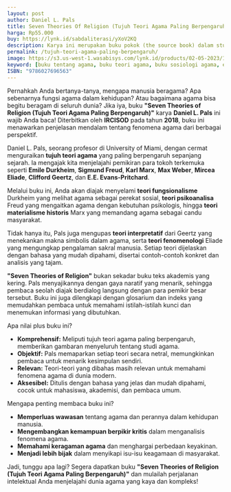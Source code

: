 ```yaml
---
layout: post
author: Daniel L. Pals
title: Seven Theories Of Religion (Tujuh Teori Agama Paling Berpengaruh)
harga: Rp55.000
buy: https://lynk.id/sabdaliterasi/yXoV2KQ
description: Karya ini merupakan buku pokok (the source book) dalam studi agama yang sangat patut dijadikan rujukan utama oleh akademisi sosiologi agama.
permalink: /tujuh-teori-agama-paling-berpengaruh/
image: https://s3.us-west-1.wasabisys.com/lynk.id/products/02-05-2023/1683038665766_8919357
keyword: [buku tentang agama, buku teori agama, buku sosiologi agama, ebook sosiologi agama]
ISBN: "9786027696563"
---
```

<p>Pernahkah Anda bertanya-tanya, mengapa manusia beragama? Apa sebenarnya fungsi agama dalam kehidupan? Atau bagaimana agama bisa begitu beragam di seluruh dunia? Jika iya, buku <strong>"Seven Theories of Religion (Tujuh Teori Agama Paling Berpengaruh)"</strong> karya <strong>Daniel L. Pals</strong> ini wajib Anda baca! Diterbitkan oleh <strong>IRCISOD</strong> pada tahun <strong>2018</strong>, buku ini menawarkan penjelasan mendalam tentang fenomena agama dari berbagai perspektif.</p><p>Daniel L. Pals, seorang profesor di University of Miami, dengan cermat menguraikan <strong>tujuh teori agama</strong> yang paling berpengaruh sepanjang sejarah. Ia mengajak kita menjelajahi pemikiran para tokoh terkemuka seperti <strong>Emile Durkheim</strong>, <strong>Sigmund Freud</strong>, <strong>Karl Marx</strong>, <strong>Max Weber</strong>, <strong>Mircea Eliade</strong>, <strong>Clifford Geertz</strong>, dan <strong>E.E. Evans-Pritchard</strong>.</p><p>Melalui buku ini, Anda akan diajak menyelami <strong>teori fungsionalisme</strong> Durkheim yang melihat agama sebagai perekat sosial, <strong>teori psikoanalisa</strong> Freud yang mengaitkan agama dengan kebutuhan psikologis, hingga <strong>teori materialisme historis</strong> Marx yang memandang agama sebagai candu masyarakat.</p><p>Tidak hanya itu, Pals juga mengupas <strong>teori interpretatif</strong> dari Geertz yang menekankan makna simbolis dalam agama, serta <strong>teori fenomenologi</strong> Eliade yang mengungkap pengalaman sakral manusia. Setiap teori dijelaskan dengan bahasa yang mudah dipahami, disertai contoh-contoh konkret dan analisis yang tajam.</p><p><strong>"Seven Theories of Religion"</strong> bukan sekadar buku teks akademis yang kering. Pals menyajikannya dengan gaya naratif yang menarik, sehingga pembaca seolah diajak berdialog langsung dengan para pemikir besar tersebut. Buku ini juga dilengkapi dengan glosarium dan indeks yang memudahkan pembaca untuk memahami istilah-istilah kunci dan menemukan informasi yang dibutuhkan.</p><p>Apa nilai plus buku ini?</p><ul><li><strong>Komprehensif:</strong> Meliputi tujuh teori agama paling berpengaruh, memberikan gambaran menyeluruh tentang studi agama.</li><li><strong>Objektif:</strong> Pals memaparkan setiap teori secara netral, memungkinkan pembaca untuk menarik kesimpulan sendiri.</li><li><strong>Relevan:</strong> Teori-teori yang dibahas masih relevan untuk memahami fenomena agama di dunia modern.</li><li><strong>Aksesibel:</strong> Ditulis dengan bahasa yang jelas dan mudah dipahami, cocok untuk mahasiswa, akademisi, dan pembaca umum.</li></ul><p>Mengapa penting membaca buku ini?</p><ul><li><strong>Memperluas wawasan</strong> tentang agama dan perannya dalam kehidupan manusia.</li><li><strong>Mengembangkan kemampuan berpikir kritis</strong> dalam menganalisis fenomena agama.</li><li><strong>Memahami keragaman agama</strong> dan menghargai perbedaan keyakinan.</li><li><strong>Menjadi lebih bijak</strong> dalam menyikapi isu-isu keagamaan di masyarakat.</li></ul><p>Jadi, tunggu apa lagi? Segera dapatkan buku <strong>"Seven Theories of Religion (Tujuh Teori Agama Paling Berpengaruh)"</strong> dan mulailah perjalanan intelektual Anda menjelajahi dunia agama yang kaya dan kompleks!</p>
